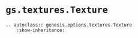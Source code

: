 # `gs.textures.Texture`
```{eval-rst}  
.. autoclass:: genesis.options.textures.Texture
    :show-inheritance:
```
